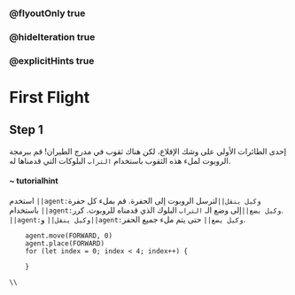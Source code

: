 ### @flyoutOnly true
### @hideIteration true
### @explicitHints true

# First Flight

## Step 1
إحدى الطائرات الأولى على وشك الإقلاع، لكن هناك ثقوب في مدرج الطيران! قم ببرمجة الروبوت لملء هذه الثقوب باستخدام `التراب` البلوكات التي قدمناها له.

#### ~ tutorialhint  
استخدم ``||agent:وكيل ينقل||``لترسل الروبوت إلى الحفرة. قم بملء كل حفرة باستخدام ``||agent:وكيل يضع||``إلى وضع الـ `التراب` البلوك الذي قدمناه للروبوت. كرر. ``||agent:وكيل ينقل||`` و``||agent:وكيل يضع||`` حتى يتم ملء جميع الحفر.

```ghost
    agent.move(FORWARD, 0)
    agent.place(FORWARD)
    for (let index = 0; index < 4; index++) {
    	
    }
```
```template
\\
```
```package
```

